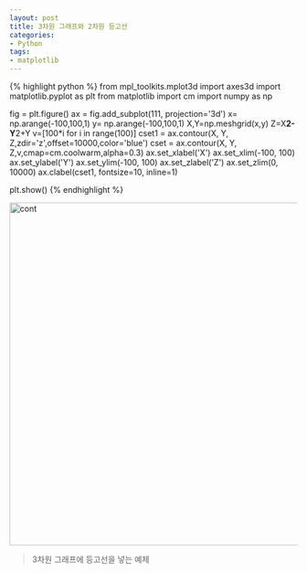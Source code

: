 ```yaml
---
layout: post
title: 3차원 그래프와 2차원 등고선
categories:
- Python
tags:
- matplotlib
---
```

{% highlight python %}
from mpl_toolkits.mplot3d import axes3d
import matplotlib.pyplot as plt
from matplotlib import cm
import numpy as np

fig = plt.figure()
ax = fig.add_subplot(111, projection='3d')
x= np.arange(-100,100,1)
y= np.arange(-100,100,1)
X,Y=np.meshgrid(x,y)
Z=X**2-Y**2+Y
v=[100*i for i in range(100)]
cset1 = ax.contour(X, Y, Z,zdir='z',offset=10000,color='blue')
cset = ax.contour(X, Y, Z,v,cmap=cm.coolwarm,alpha=0.3)
ax.set_xlabel('X')
ax.set_xlim(-100, 100)
ax.set_ylabel('Y')
ax.set_ylim(-100, 100)
ax.set_zlabel('Z')
ax.set_zlim(0, 10000)
ax.clabel(cset1, fontsize=10, inline=1)

plt.show()
{% endhighlight %}

<img class="alignnone size-full wp-image-488" src="{{ site.baseurl }}/assets/cont.png" alt="cont" width="800" height="600" />

> 3차원 그래프에 등고선을 넣는 예제
